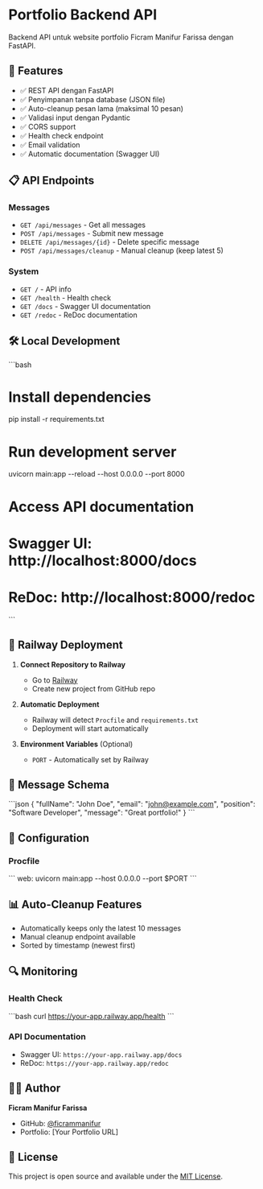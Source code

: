# Portfolio Backend API

Backend API untuk website portfolio Ficram Manifur Farissa dengan FastAPI.

## 🚀 Features

- ✅ REST API dengan FastAPI
- ✅ Penyimpanan tanpa database (JSON file)
- ✅ Auto-cleanup pesan lama (maksimal 10 pesan)
- ✅ Validasi input dengan Pydantic
- ✅ CORS support
- ✅ Health check endpoint
- ✅ Email validation
- ✅ Automatic documentation (Swagger UI)

## 📋 API Endpoints

### Messages
- `GET /api/messages` - Get all messages
- `POST /api/messages` - Submit new message
- `DELETE /api/messages/{id}` - Delete specific message
- `POST /api/messages/cleanup` - Manual cleanup (keep latest 5)

### System
- `GET /` - API info
- `GET /health` - Health check
- `GET /docs` - Swagger UI documentation
- `GET /redoc` - ReDoc documentation

## 🛠 Local Development

\`\`\`bash
# Install dependencies
pip install -r requirements.txt

# Run development server
uvicorn main:app --reload --host 0.0.0.0 --port 8000

# Access API documentation
# Swagger UI: http://localhost:8000/docs
# ReDoc: http://localhost:8000/redoc
\`\`\`

## 🚀 Railway Deployment

1. **Connect Repository to Railway**
   - Go to [Railway](https://railway.app)
   - Create new project from GitHub repo

2. **Automatic Deployment**
   - Railway will detect `Procfile` and `requirements.txt`
   - Deployment will start automatically

3. **Environment Variables** (Optional)
   - `PORT` - Automatically set by Railway

## 📝 Message Schema

\`\`\`json
{
  "fullName": "John Doe",
  "email": "john@example.com",
  "position": "Software Developer",
  "message": "Great portfolio!"
}
\`\`\`

## 🔧 Configuration

### Procfile
\`\`\`
web: uvicorn main:app --host 0.0.0.0 --port $PORT
\`\`\`

## 📊 Auto-Cleanup Features

- Automatically keeps only the latest 10 messages
- Manual cleanup endpoint available
- Sorted by timestamp (newest first)

## 🔍 Monitoring

### Health Check
\`\`\`bash
curl https://your-app.railway.app/health
\`\`\`

### API Documentation
- Swagger UI: `https://your-app.railway.app/docs`
- ReDoc: `https://your-app.railway.app/redoc`

## 👨‍💻 Author

**Ficram Manifur Farissa**
- GitHub: [@ficrammanifur](https://github.com/ficrammanifur)
- Portfolio: [Your Portfolio URL]

## 📄 License

This project is open source and available under the [MIT License](LICENSE).
